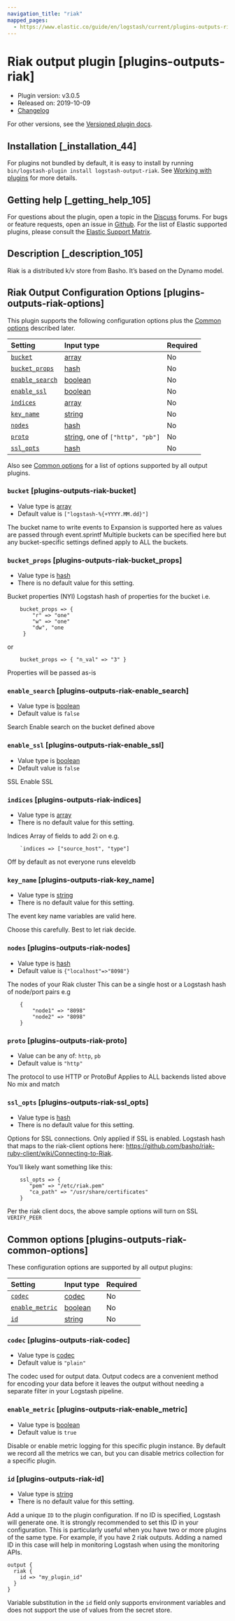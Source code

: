 ```yaml
---
navigation_title: "riak"
mapped_pages:
  - https://www.elastic.co/guide/en/logstash/current/plugins-outputs-riak.html
---
```


# Riak output plugin [plugins-outputs-riak]

* Plugin version: v3.0.5
* Released on: 2019-10-09
* [Changelog](https://github.com/logstash-plugins/logstash-output-riak/blob/v3.0.5/CHANGELOG.md)

For other versions, see the [Versioned plugin docs](https://www.elastic.co/guide/en/logstash-versioned-plugins/current/output-riak-index.html).

## Installation [_installation_44]

For plugins not bundled by default, it is easy to install by running `bin/logstash-plugin install logstash-output-riak`. See [Working with plugins](https://www.elastic.co/guide/en/logstash/8.18/working-with-plugins.html) for more details.

## Getting help [_getting_help_105]

For questions about the plugin, open a topic in the [Discuss](http://discuss.elastic.co) forums. For bugs or feature requests, open an issue in [Github](https://github.com/logstash-plugins/logstash-output-riak). For the list of Elastic supported plugins, please consult the [Elastic Support Matrix](https://www.elastic.co/support/matrix#logstash_plugins).

## Description [_description_105]

Riak is a distributed k/v store from Basho. It’s based on the Dynamo model.

## Riak Output Configuration Options [plugins-outputs-riak-options]

This plugin supports the following configuration options plus the [Common options](plugins-outputs-riak.md#plugins-outputs-riak-common-options) described later.

| Setting | Input type | Required |
| :- | :- | :- |
| [`bucket`](plugins-outputs-riak.md#plugins-outputs-riak-bucket) | [array](value-types.md#array) | No |
| [`bucket_props`](plugins-outputs-riak.md#plugins-outputs-riak-bucket_props) | [hash](value-types.md#hash) | No |
| [`enable_search`](plugins-outputs-riak.md#plugins-outputs-riak-enable_search) | [boolean](value-types.md#boolean) | No |
| [`enable_ssl`](plugins-outputs-riak.md#plugins-outputs-riak-enable_ssl) | [boolean](value-types.md#boolean) | No |
| [`indices`](plugins-outputs-riak.md#plugins-outputs-riak-indices) | [array](value-types.md#array) | No |
| [`key_name`](plugins-outputs-riak.md#plugins-outputs-riak-key_name) | [string](value-types.md#string) | No |
| [`nodes`](plugins-outputs-riak.md#plugins-outputs-riak-nodes) | [hash](value-types.md#hash) | No |
| [`proto`](plugins-outputs-riak.md#plugins-outputs-riak-proto) | [string](value-types.md#string), one of `["http", "pb"]` | No |
| [`ssl_opts`](plugins-outputs-riak.md#plugins-outputs-riak-ssl_opts) | [hash](value-types.md#hash) | No |

Also see [Common options](plugins-outputs-riak.md#plugins-outputs-riak-common-options) for a list of options supported by all output plugins.

### `bucket` [plugins-outputs-riak-bucket]

* Value type is [array](value-types.md#array)
* Default value is `["logstash-%{+YYYY.MM.dd}"]`

The bucket name to write events to Expansion is supported here as values are passed through event.sprintf Multiple buckets can be specified here but any bucket-specific settings defined apply to ALL the buckets.

### `bucket_props` [plugins-outputs-riak-bucket_props]

* Value type is [hash](value-types.md#hash)
* There is no default value for this setting.

Bucket properties (NYI) Logstash hash of properties for the bucket i.e.

```
    bucket_props => {
        "r" => "one"
        "w" => "one"
        "dw", "one
     }
```

or

```
    bucket_props => { "n_val" => "3" }
```

Properties will be passed as-is

### `enable_search` [plugins-outputs-riak-enable_search]

* Value type is [boolean](value-types.md#boolean)
* Default value is `false`

Search Enable search on the bucket defined above

### `enable_ssl` [plugins-outputs-riak-enable_ssl]

* Value type is [boolean](value-types.md#boolean)
* Default value is `false`

SSL Enable SSL

### `indices` [plugins-outputs-riak-indices]

* Value type is [array](value-types.md#array)
* There is no default value for this setting.

Indices Array of fields to add 2i on e.g.

```
    `indices => ["source_host", "type"]
```

Off by default as not everyone runs eleveldb

### `key_name` [plugins-outputs-riak-key_name]

* Value type is [string](value-types.md#string)
* There is no default value for this setting.

The event key name variables are valid here.

Choose this carefully. Best to let riak decide.

### `nodes` [plugins-outputs-riak-nodes]

* Value type is [hash](value-types.md#hash)
* Default value is `{"localhost"=>"8098"}`

The nodes of your Riak cluster This can be a single host or a Logstash hash of node/port pairs e.g

```
    {
        "node1" => "8098"
        "node2" => "8098"
    }
```

### `proto` [plugins-outputs-riak-proto]

* Value can be any of: `http`, `pb`
* Default value is `"http"`

The protocol to use HTTP or ProtoBuf Applies to ALL backends listed above No mix and match

### `ssl_opts` [plugins-outputs-riak-ssl_opts]

* Value type is [hash](value-types.md#hash)
* There is no default value for this setting.

Options for SSL connections. Only applied if SSL is enabled. Logstash hash that maps to the riak-client options here: <https://github.com/basho/riak-ruby-client/wiki/Connecting-to-Riak>.

You’ll likely want something like this:

```
    ssl_opts => {
       "pem" => "/etc/riak.pem"
       "ca_path" => "/usr/share/certificates"
    }
```

Per the riak client docs, the above sample options will turn on SSL `VERIFY_PEER`

## Common options [plugins-outputs-riak-common-options]

These configuration options are supported by all output plugins:

| Setting | Input type | Required |
| :- | :- | :- |
| [`codec`](plugins-outputs-riak.md#plugins-outputs-riak-codec) | [codec](value-types.md#codec) | No |
| [`enable_metric`](plugins-outputs-riak.md#plugins-outputs-riak-enable_metric) | [boolean](value-types.md#boolean) | No |
| [`id`](plugins-outputs-riak.md#plugins-outputs-riak-id) | [string](value-types.md#string) | No |

### `codec` [plugins-outputs-riak-codec]

* Value type is [codec](value-types.md#codec)
* Default value is `"plain"`

The codec used for output data. Output codecs are a convenient method for encoding your data before it leaves the output without needing a separate filter in your Logstash pipeline.

### `enable_metric` [plugins-outputs-riak-enable_metric]

* Value type is [boolean](value-types.md#boolean)
* Default value is `true`

Disable or enable metric logging for this specific plugin instance. By default we record all the metrics we can, but you can disable metrics collection for a specific plugin.

### `id` [plugins-outputs-riak-id]

* Value type is [string](value-types.md#string)
* There is no default value for this setting.

Add a unique `ID` to the plugin configuration. If no ID is specified, Logstash will generate one. It is strongly recommended to set this ID in your configuration. This is particularly useful when you have two or more plugins of the same type. For example, if you have 2 riak outputs. Adding a named ID in this case will help in monitoring Logstash when using the monitoring APIs.

```
output {
  riak {
    id => "my_plugin_id"
  }
}
```

Variable substitution in the `id` field only supports environment variables and does not support the use of values from the secret store.
